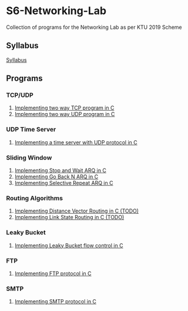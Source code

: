 # S6-Networking-Lab

Collection of programs for the Networking Lab as per KTU 2019 Scheme

## Syllabus

[Syllabus](Docs/CSL332%20-%20KTU%202019%20Syllabus.pdf)

## Programs

### TCP/UDP

1. [Implementing two way TCP program in C](Programs/TCP)
2. [Implementing two way UDP program in C](Programs/UCP)

### UDP Time Server

1. [Implementing a time server with UDP protocol in C](Programs/Time%20Server)

### Sliding Window

1. [Implementing Stop and Wait ARQ in C](Programs/Sliding-Window/Stop-and-Wait)
2. [Implementing Go Back N ARQ in C](Programs/Sliding-Window/Go-Back-N)
3. [Implementing Selective Repeat ARQ in C](Programs/Sliding-Window/Selective-Repeat)

### Routing Algorithms

1. [Implementing Distance Vector Routing in C (TODO)](Programs/Routing%20Algorithms)
2. [Implementing Link State Routing in C (TODO)]()

### Leaky Bucket

1. [Implementing Leaky Bucket flow control in C](Programs/Leaky%20Bucket)

### FTP

1. [Implementing FTP protocol in C](Programs/FTP)

### SMTP

1. [Implementing SMTP protocol in C](Programs/SMTP)
